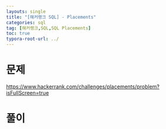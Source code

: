 ```yaml
---
layouts: single
title: "[해커랭크 SQL] - Placements"
categories: sql
tag: [해커랭크,SQL,SQL Placements]
toc: true
typora-root-url: ../
---
```


# 문제 

https://www.hackerrank.com/challenges/placements/problem?isFullScreen=true



# 풀이 